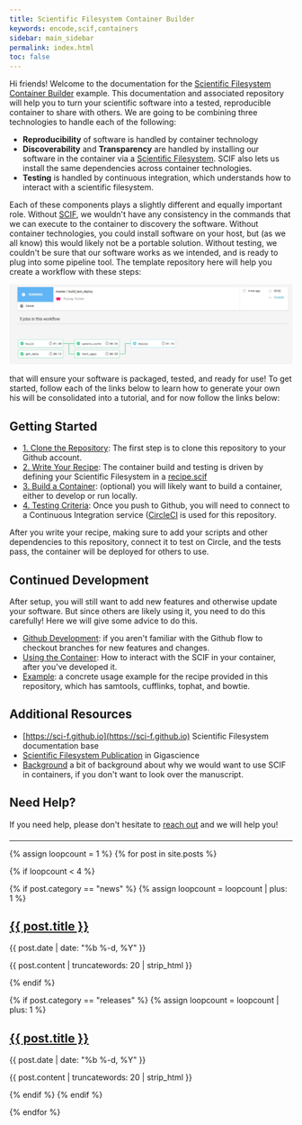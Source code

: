 ```yaml
---
title: Scientific Filesystem Container Builder
keywords: encode,scif,containers
sidebar: main_sidebar
permalink: index.html
toc: false
---
```


Hi friends! Welcome to the documentation for the [Scientific Filesystem Container Builder](https://www.github.com/vsoch/example.scif) example. This documentation
and associated repository will help you to turn your scientific software into a tested, reproducible container to share with others. We are going to be combining three technologies to handle each of the following:

 - **Reproducibility** of software is handled by container technology
 - **Discoverability** and **Transparency** are handled by installing our software in the container via a [Scientific Filesystem](https://sci-f.github.io). SCIF also lets us install the same dependencies across container technologies.
 - **Testing** is handled by continuous integration, which understands how to interact with a scientific filesystem.

Each of these components plays a slightly different and equally important role. Without [SCIF](https://sci-f.github.io), we wouldn't have any consistency in the commands that we can execute to the container to discovery the software. Without container technologies, you could install software on your host, but (as we all know) this would likely not be a portable solution. Without testing, we couldn't be sure that our software works as we intended, and is ready to plug into some pipeline tool. The template repository here will help you create a workflow with these steps:

![assets/img/circle.png](assets/img/circle.png)

that will ensure your software is packaged, tested, and ready for use! To get started, follow each of the links below to learn how to generate your own his will be consolidated into a tutorial, and for now follow the links below:

## Getting Started

 - [1. Clone the Repository](/setup): The first step is to clone this repository to your Github account.
 - [2. Write Your Recipe](/recipes): The container build and testing is driven by defining your Scientific Filesystem in a [recipe.scif](recipe.scif)
 - [3. Build a Container](/bulid): (optional) you will likely want to build a container, either to develop or run locally.
 - [4. Testing Criteria](/testing): Once you push to Github, you will need to connect to a Continuous Integration service ([CircleCI](https://circleci.com/gh/vsoch/example.scif/) is used for this repository.

After you write your recipe, making sure to add your scripts and other dependencies to this repository, connect it to test on Circle, and the tests pass, the container will be deployed for others to use.

## Continued Development
After setup, you will still want to add new features and otherwise update your software. But since others are likely using it, you need to do this carefully! Here we will give some advice to do this.

 - [Github Development](/development): if you aren't familiar with the Github flow to checkout branches for new features and changes.
 - [Using the Container](/usage): How to interact with the SCIF in your container, after you've developed it.
 - [Example](example.md): a concrete usage example for the recipe provided in this repository, which has samtools, cufflinks, tophat, and bowtie.

## Additional Resources
 - [https://sci-f.github.io](https://sci-f.github.io) Scientific Filesystem documentation base
 - [Scientific Filesystem Publication](https://academic.oup.com/gigascience/article/7/5/giy023/4931737) in Gigascience
 - [Background](background.md) a bit of background about why we would want to use SCIF in containers, if you don't want to look over the manuscript.

## Need Help?

If you need help, please don't hesitate to [reach out](https://www.github.com/vsoch/example.scif/issues) and we will help you!

<hr style="margin-top:20px">

<div class="row">
  {% assign loopcount = 1 %}
  {% for post in site.posts %}

   {% if loopcount < 4 %}

   <!-- Parse news-->
   {% if post.category == "news" %}
   {% assign loopcount = loopcount | plus: 1 %}
   <div class="col-md-4">
      <h2><a class="post-link" href="{{ post.url | remove: "/" }}">{{ post.title }}</a></h2>
      <span class="post-meta">{{ post.date | date: "%b %-d, %Y" }}</span>
      <p>{{ post.content | truncatewords: 20 | strip_html }}</p>  
   </div>
   {% endif %}

   {% if post.category == "releases" %}
   {% assign loopcount = loopcount | plus: 1 %}
   <div class="col-md-4">
      <h2><a class="post-link" href="{{ post.url | remove: "/" }}">{{ post.title }}</a></h2>
      <span class="post-meta">{{ post.date | date: "%b %-d, %Y" }}</span>
      <p>{{ post.content | truncatewords: 20 | strip_html }}</p>  
   </div>
   {% endif %}
   {% endif %}

  {% endfor %}
</div>
